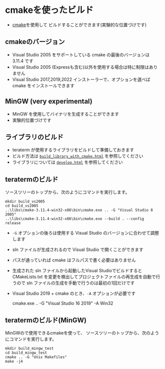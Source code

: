 ﻿# cmakeを使ったビルド

- [cmake](<https://cmake.org/>)を使用して
  ビルドすることができます(実験的な位置づけです)

## cmakeのバージョン

- Visual Studio 2005 をサポートしている cmake の最後のバージョンは 3.11.4 です
- Visual Studio 2005 (Expressも含む)以外を使用する場合は特に制限はありません
- Visual Studio 2017,2019,2022 インストーラーで、オプションを選べば cmake をインストールできます

## MinGW (very experimental)

- MinGW を使用してバイナリを生成することができます
- 実験的位置づけです

## ライブラリのビルド

- teraterm が使用するライブラリをビルドして準備しておきます
- ビルド方法は [`build_library_with_cmake.html`](<build_library_with_cmake.html>) を参照してください
- ライブラリについては [`develop.html`](<develop.html>) を参照してください

## teratermのビルド

ソースツリーのトップから、次のようにコマンドを実行します。

    mkdir build_vs2005
    cd build_vs2005
    ..\libs\cmake-3.11.4-win32-x86\bin\cmake.exe .. -G "Visual Studio 8 2005"
    ..\libs\cmake-3.11.4-win32-x86\bin\cmake.exe --build . --config release

- `-G` オプションの後ろは使用する Visual Studio のバージョンに合わせて調整します
- sln ファイルが生成されるので Visual Studio で開くことができます
- パスが通っていれば cmake はフルパスで書く必要はありません
- 生成された sln ファイルから起動したVisual Studioでビルドすると
  CMakeLists.txt を変更を検出してプロジェクトファイルの再生成を自動で行うので
  sln ファイルの生成を手動で行うのは最初の1回だけです
- Visual Studio 2019 + cmake のとき、`-A` オプションが必要です

    cmake.exe .. -G "Visual Studio 16 2019" -A Win32

## teratermのビルド(MinGW)

MinGWので使用できるcmakeを使って、
ソースツリーのトップから、次のようにコマンドを実行します。

    mkdir build_mingw_test
    cd build_mingw_test
    cmake .. -G "Unix Makefiles"
    make -j4
